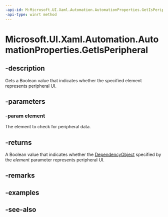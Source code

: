 ```yaml
---
-api-id: M:Microsoft.UI.Xaml.Automation.AutomationProperties.GetIsPeripheral(Microsoft.UI.Xaml.DependencyObject)
-api-type: winrt method
---
```


<!-- Method syntax
public bool GetIsPeripheral(Windows.UI.Xaml.DependencyObject element)
-->

# Microsoft.UI.Xaml.Automation.AutomationProperties.GetIsPeripheral

## -description
Gets a Boolean value that indicates whether the specified element represents peripheral UI.

## -parameters
### -param element
The element to check for peripheral data.

## -returns
A Boolean value that indicates whether the [DependencyObject](../microsoft.ui.xaml/dependencyobject.md) specified by the *element* parameter represents peripheral UI.

## -remarks

## -examples

## -see-also

